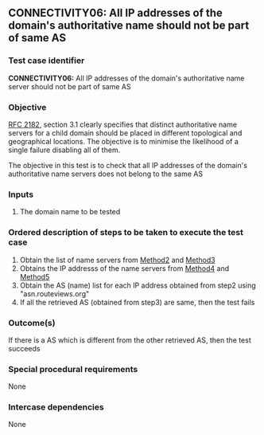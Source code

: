 ## CONNECTIVITY06: All IP addresses of the domain's authoritative name should not be part of same AS

### Test case identifier

**CONNECTIVITY06:** All IP addresses of the domain's authoritative name
server should not be part of same AS 

### Objective 

[RFC 2182](http://tools.ietf.org/html/rfc2182), section 3.1
clearly specifies that distinct authoritative name servers for a child
domain should be placed in different topological and geographical locations.
The objective is to minimise the likelihood of a single failure disabling
all of them. 

The objective in this test is to check that all IP addresses of the domain's
authoritative name servers does not belong to the same AS


### Inputs

1. The domain name to be tested

### Ordered description of steps to be taken to execute the test case

1. Obtain the list of name servers from [Method2](../Methods.md) and
[Method3](../Methods.md)
2. Obtains the IP addresss of the name servers from [Method4](../Methods.md)
and [Method5](../Methods.md)
3. Obtain the AS (name) list for each IP address obtained from step2 using
"asn.routeviews.org"
4. If all the retrieved AS (obtained from step3) are same, then the test fails

### Outcome(s)

If there is a AS which is different from the other retrieved AS, then the
test succeeds

### Special procedural requirements

None

### Intercase dependencies

None
